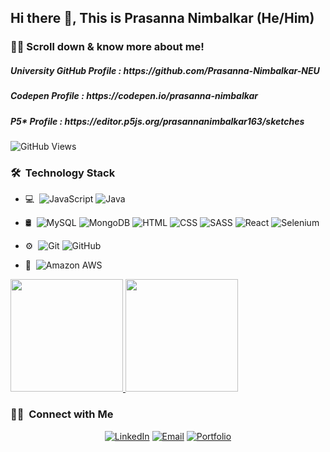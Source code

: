<h2> Hi there 👋, This is Prasanna Nimbalkar (He/Him) </h2>

<h3> 👨‍💻 Scroll down & know more about me! </h3>

<h5> University GitHub Profile : https://github.com/Prasanna-Nimbalkar-NEU </h5>
<h5> Codepen Profile : https://codepen.io/prasanna-nimbalkar </h5>
<h5> P5* Profile : https://editor.p5js.org/prasannanimbalkar163/sketches </h5>


![GitHub Views](https://komarev.com/ghpvc/?username=prasannanimbalkar&style=flat-square&)



<!-- - 🎭 &nbsp; A storyteller who has a unique knack for presenting your data!
- 🎓 &nbsp; Current Graduate 'Information Systems' student at Northeastern University, Boston. 
- 🧰 &nbsp; Worked as a Data analyst Co-op at Revolutionary Integration Group, CT, USA.
- 🧰 &nbsp; Worked as a Data Engineer Intern at Opulent, Pune.
- 🧰 &nbsp; Worked as a Head of Digital Marketing at Jawed Habib Group, India.
- 🎯 &nbsp; Currently exploring Amazon Web Services, Data Engineering, Agile Methodologies & Product.  -->

<h3> 🛠 &nbsp;Technology Stack</h3>

- 💻 &nbsp;![JavaScript](https://img.shields.io/badge/-JavaScript-333333?style=flat&logo=javascript)
  ![Java](https://img.shields.io/badge/-Java-333333?style=flat&logo=Java&logoColor=007396)
  
- 🛢 &nbsp;![MySQL](https://img.shields.io/badge/-MySQL-black?style=flat-square&logo=mysql)
  ![MongoDB](https://img.shields.io/badge/-MongoDB-333333?style=flat&logo=mongodb)
  ![HTML](https://img.shields.io/badge/-HTML-333333?style=flat&logo=html5)
  ![CSS](https://img.shields.io/badge/-CSS-333333?style=flat&logo=css3)
  ![SASS](https://img.shields.io/badge/-SASS-333333?style=flat&logo=sass)
  ![React](https://img.shields.io/badge/-React.Js-333333?style=flat&logo=react)
  ![Selenium](https://img.shields.io/badge/-Selenium-333333?style=flat&logo=selenium)
 
- ⚙️ &nbsp;![Git](https://img.shields.io/badge/-Git-333333?style=flat&logo=git)
  ![GitHub](https://img.shields.io/badge/-GitHub-333333?style=flat&logo=github)
   
- 📄 &nbsp;![Amazon AWS](https://img.shields.io/badge/Amazon%20AWS-232F3E?style=flat-square&logo=amazon-aws)

<a href="https://github.com/prasannanimbalkar">
  <img height="180em" src="https://github-readme-stats.vercel.app/api?username=prasannanimbalkar&theme=buefy&show_icons=true" />
  <img height="180em" src="https://github-readme-stats.vercel.app/api/top-langs/?username=prasannanimbalkar&theme=buefy&layout=compact" />
</a>


<h3> 🤝🏻 &nbsp;Connect with Me </h3>

<p align="center">
<a href="https://www.linkedin.com/in/prasanna-nimbalkar/"><img alt="LinkedIn" src="https://img.shields.io/badge/LinkedIn-Prasanna%20Nimbalkar-blue?style=flat-square&logo=linkedin"></a>
<a href="mailto:nimbalkar.p@northeastern.edu"><img alt="Email" src="https://img.shields.io/badge/Email-nimbalkar.p@northeastern.edu-blue?style=flat-square&logo=gmail"></a>
<a href="https://prasannanimbalkar.github.io/"><img alt="Portfolio" src="https://img.shields.io/badge/-MyPortfolio-61DAFB?logo=portfolio&logoColor=white&logoWidth=30"></a> 
  
</p>
